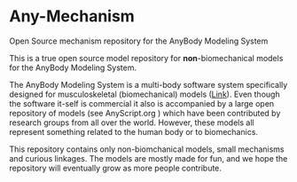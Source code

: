 Any-Mechanism
=============

Open Source mechanism repository for the AnyBody Modeling System

This is a true open source model repository for **non**-biomechanical models for the AnyBody Modeling System. 

The AnyBody Modeling System is a multi-body software system specifically designed for musculoskeletal (biomechanical) models ([Link](http://www.anybodytech.com/)). Even though the software it-self is commercial it also is accompanied by a large open repository of models (see AnyScript.org ) which have been contributed by research groups from all over the world. However, these models all represent something related to the human body or to biomechanics. 

This repository contains only non-biomchanical models, small mechanisms and curious linkages. The models are mostly made for fun, and we hope the repository will eventually grow as more people contribute. 
